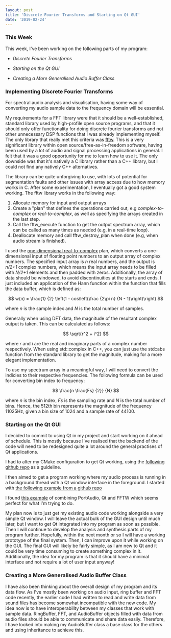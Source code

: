 ```yaml
---
layout: post
title: 'Discrete Fourier Transforms and Starting on Qt GUI'
date: '2019-02-24'
---
```

### This Week
This week, I've been working on the following parts of my program:

- *Discrete Fourier Transforms*

- *Starting on the Qt GUI*

- *Creating a More Generalised Audio Buffer Class*

### Implementing Discrete Fourier Transforms
For spectral audio analysis and visualisation, having some way of converting my
audio sample data to the frequency domain will be essential.

My requirements for a FFT library were that it should be a well-established,
standard library used by high-profile open source programs, and that it should
only offer functionality for doing discrete fourier transforms and not other
unnecessary DSP functions that I was already implementing myself. The only
library that really met this criteria was [fftw](http://www.fftw.org/). This is
a very significant library within open source/free-as-in-freedom software,
having been used by a lot of audio and signal processing applications in
general. I felt that it was a good opportunity for me to learn how to use it.
The only downside was that it's natively a C library rather than a C++ library,
but I could not find any natively C++ alternatives.
   
The library can be quite unforgiving to use, with lots of potential for
segmentation faults and other issues with array access due to how memory works
in C. After some experimentation, I eventually got a good system working. The
fftw library works in the following way:

1. Allocate memory for input and output arrays
2. Create a "plan" that defines the operations carried out, e.g
   *complex-to-complex* or *real-to-complex*, as well as specifying the arrays
   created in the last step.
3. Call the fftw_execute function to get the output spectrum array, which can be
   called as many times as needed (e.g, in a real-time loop).
4. Deallocate memory and call fftw_destroy_plan when done (e.g, when audio stream is finished).

I used the [one-dimensional
real-to-complex](http://www.fftw.org/fftw3_doc/One_002dDimensional-DFTs-of-Real-Data.html)
plan, which converts a one-dimensional input of floating point numbers to an
output array of complex numbers. The specified input array is *n* real numbers,
and the output is *n/2+1* complex numbers, which means the input array needs to
be filled with *N/2+1* elements and then padded with zeros. Additionally, the
array of data should be windowed, to avoid discontinuities at the starts and
ends. I just included an application of the Hann function within the function
that fills the data buffer, which is defined as:

$$
w(n) = \frac{1} {2} \left(1 - cos\left(\frac {2\pi n} {N - 1}\right)\right)
$$

where *n* is the sample index and *N* is the total number of samples.

Generally when using DFT data, the magnitude of the resultant complex output is taken. This can be calculated as follows:

$$
\sqrt{r^2 + i^2}
$$

where *r* and *i* are the real and imaginary parts of a complex number
respectively. When using std::complex in C++, you can just use the std::abs
function from the standard library to get the magnitude, making for a more
elegant implementation.

To use my spectrum array in a meaningful way, I will need to convert the
indicies to their respective frequencies. The following formula can be used for
converting bin index to frequency:

$$
\frac{n  \frac{Fs} {2}} {N}
$$

where *n* is the bin index, *Fs* is the sampling rate and *N* is the total number
of bins. Hence, the 512th bin represents the magnitude of the frequency 11025Hz,
given a bin size of 1024 and a sample rate of 44100.

### Starting on the Qt GUI
I decided to commit to using Qt in my project and start working on it ahead of
schedule. This is mostly because I've realised that the backend of the code will
need to be redesigned quite a lot around the general practises of Qt
applications.

I had to alter my CMake configuration to get Qt working, using the [following
github repo](https://github.com/euler0/mini-cmake-qt) as a guideline.

I then aimed to get a program working where my audio process is running in a
background thread with a Qt window interface in the foreground. I started with
[the following example from a github
repo](https://github.com/fabienpn/simple-qt-thread-example)

I found [this
example](http://www.martin-kumm.de/wiki/doku.php?id=05Misc:A_Template_for_Audio_DSP_Applications)
of combining PortAudio, Qt and FFTW which seems perfect for what I'm trying to
do.

My plan now is to just get my existing audio code working alongside a very
simple Qt window. I will leave the actual bulk of the GUI design until much
later, but I want to get Qt integrated into my program as soon as possible. Then
I will continue to develop the analysis and synthesis parts of my program
further. Hopefully, within the next month or so I will have a working prototype
of the final system. Then, I can improve upon it while working on the GUI. The
final GUI will likely be fairly simple, as I am new to Qt and it could be very
time consuming to create something complex in it. Additionally, the idea for my
program is that it should have a minimal interface and not require a lot of user
input anyway!

### Creating a More Generalised Audio Buffer Class
I have also been thinking about the overall design of my program and its data
flow. As I've mostly been working on audio input, ring buffer and FFT code
recently, the earlier code I had written to read and write data from sound files
has become somewhat incompatible with the new code. My idea now is to have
interoperability between my classes that work with sample data. RingBuffer, FFT,
and AudioBuffer objects filled with data from audio files should be able to
communicate and share data easily. Therefore, I have looked into making my
AudioBuffer class a base class for the others and using inheritance to achieve
this.
